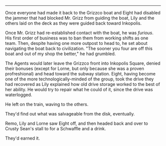 ***

Once everyone had made it back to the Grizzco boat and Eight had disabled the jammer that had blocked Mr. Grizz from guiding the boat, Lily and the others laid on the deck as they were guided back toward Inkopolis.

Once Mr. Grizz had re-established contact with the boat, he was *furious*. His first order of business was to ban them from working shifts as one team. Then, despite having one more outpost to head to, he set about navigating the boat back to civilization. "The sooner you four are off this boat and out of my shop the better," he had grumbled.

The Agents would later leave the Grizzco front into Inkopolis Square, denied their bonuses (except for Lorne, but only because she was a proven profreshional) and head toward the subway station. Eight, having become one of the more technologically-minded of the group, took the drive they had recovered as Lily explained how old drive storage worked to the best of her ability. He would try to repair what he could of it, since the drive was waterlogged.

He left on the train, waving to the others.

They'd find out what was salvageable from the disk, eventually.

Remo, Lily and Lorne saw Eight off, and then headed back and over to Crusty Sean's stall to for a Schwaffle and a drink.

They'd earned it. 